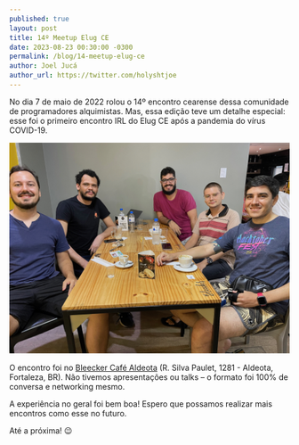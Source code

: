 ```yaml
---
published: true
layout: post
title: 14º Meetup Elug CE
date: 2023-08-23 00:30:00 -0300
permalink: /blog/14-meetup-elug-ce
author: Joel Jucá
author_url: https://twitter.com/holyshtjoe
---
```


No dia 7 de maio de 2022 rolou o 14º encontro cearense dessa comunidade de programadores alquimistas. Mas, essa edição teve um detalhe especial: esse foi o primeiro encontro IRL do Elug CE após a pandemia do vírus COVID-19.

![14º Meetup Elug CE: Foto Oficial](/media/2022-05-07_elug-ce-meetup-14-foto-oficial.jpeg "10º Meetup Elug CE: Foto Oficial")

O encontro foi no [Bleecker Café Aldeota](https://goo.gl/maps/UEnyuDSetCV3xyuq7) (R. Silva Paulet, 1281 - Aldeota, Fortaleza, BR). Não tivemos apresentações ou talks – o formato foi 100% de conversa e networking mesmo.

A experiência no geral foi bem boa! Espero que possamos realizar mais encontros como esse no futuro.

Até a próxima! 😉
